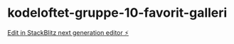 # kodeloftet-gruppe-10-favorit-galleri

[Edit in StackBlitz next generation editor ⚡️](https://stackblitz.com/~/github.com/LarsGJobloop/kodeloftet-gruppe-10-favorit-galleri)